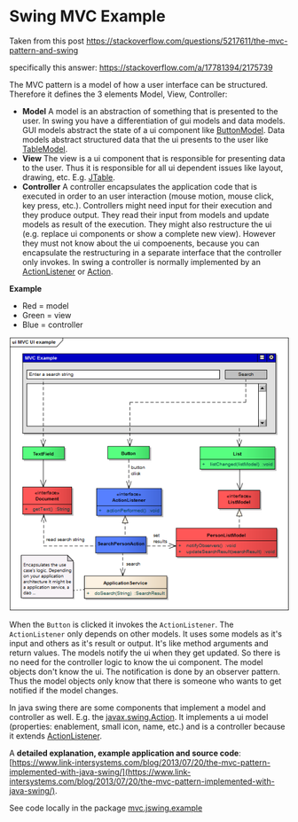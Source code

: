 # Swing MVC Example

Taken from this post
https://stackoverflow.com/questions/5217611/the-mvc-pattern-and-swing

specifically this answer:
https://stackoverflow.com/a/17781394/2175739

The MVC pattern is a model of how a user interface can be structured. Therefore it defines the 3 elements Model, View, Controller:

*   **Model** A model is an abstraction of something that is presented to the user. In swing you have a differentiation of gui models and data models. GUI models abstract the state of a ui component like [ButtonModel](http://docs.oracle.com/javase/7/docs/api/javax/swing/ButtonModel.html). Data models abstract structured data that the ui presents to the user like [TableModel](http://docs.oracle.com/javase/7/docs/api/javax/swing/table/TableModel.html).
*   **View** The view is a ui component that is responsible for presenting data to the user. Thus it is responsible for all ui dependent issues like layout, drawing, etc. E.g. [JTable](http://docs.oracle.com/javase/7/docs/api/javax/swing/JTable.html).
*   **Controller** A controller encapsulates the application code that is executed in order to an user interaction (mouse motion, mouse click, key press, etc.). Controllers might need input for their execution and they produce output. They read their input from models and update models as result of the execution. They might also restructure the ui (e.g. replace ui components or show a complete new view). However they must not know about the ui compoenents, because you can encapsulate the restructuring in a separate interface that the controller only invokes. In swing a controller is normally implemented by an [ActionListener](http://docs.oracle.com/javase/7/docs/api/java/awt/event/ActionListener.html) or [Action](http://docs.oracle.com/javase/7/docs/api/javax/swing/Action.html).

**Example**

*   Red = model
*   Green = view
*   Blue = controller

![](swing-mvc.png)

When the `Button` is clicked it invokes the `ActionListener`. The `ActionListener` only depends on other models. It uses some models as it's input and others as it's result or output. It's like method arguments and return values. The models notify the ui when they get updated. So there is no need for the controller logic to know the ui component. The model objects don't know the ui. The notification is done by an observer pattern. Thus the model objects only know that there is someone who wants to get notified if the model changes.

In java swing there are some components that implement a model and controller as well. E.g. the [javax.swing.Action](http://docs.oracle.com/javase/7/docs/api/javax/swing/Action.html). It implements a ui model (properties: enablement, small icon, name, etc.) and is a controller because it extends [ActionListener](http://docs.oracle.com/javase/7/docs/api/java/awt/event/ActionListener.html).

A **detailed explanation, example application and source code**: [https://www.link-intersystems.com/blog/2013/07/20/the-mvc-pattern-implemented-with-java-swing/](https://www.link-intersystems.com/blog/2013/07/20/the-mvc-pattern-implemented-with-java-swing/).

See code locally in the package [mvc.jswing.example](src/main/java/mvc/jswing/example/SwingMVCExample.java)

